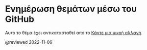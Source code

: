 # Ενημέρωση θεμάτων μέσω του GitHub

Αυτό το θέμα έχει αντικατασταθεί από το [Κάντε μια μικρή αλλαγή](guide/contributors-guide-overview#make-a-minor-change).

<!-- links -->

<!-- external links -->

<!-- end links -->

@reviewed 2022-11-06

